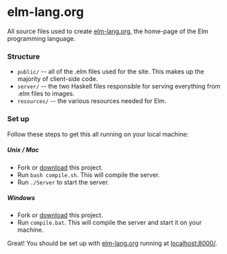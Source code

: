 elm-lang.org
============

All source files used to create [elm-lang.org](http://elm-lang.org/), the home-page of the Elm programming language.

### Structure

- `public/` -- all of the .elm files used for the site. This makes up the majority of client-side code.
- `server/` -- the two Haskell files responsible for serving everything from .elm files to images.
- `resources/` -- the various resources needed for Elm.

### Set up

Follow these steps to get this all running on your local machine:

##### Unix / Mac

- Fork or [download](https://github.com/evancz/elm-lang.org/downloads) this project.
- Run `bash compile.sh`. This will compile the server.
- Run `./Server` to start the server.

##### Windows

- Fork or [download](https://github.com/evancz/elm-lang.org/downloads) this project.
- Run `compile.bat`. This will compile the server and start it on your machine.

Great! You should be set up with [elm-lang.org](http://elm-lang.org/) running at [localhost:8000/](http://localhost:8000/).